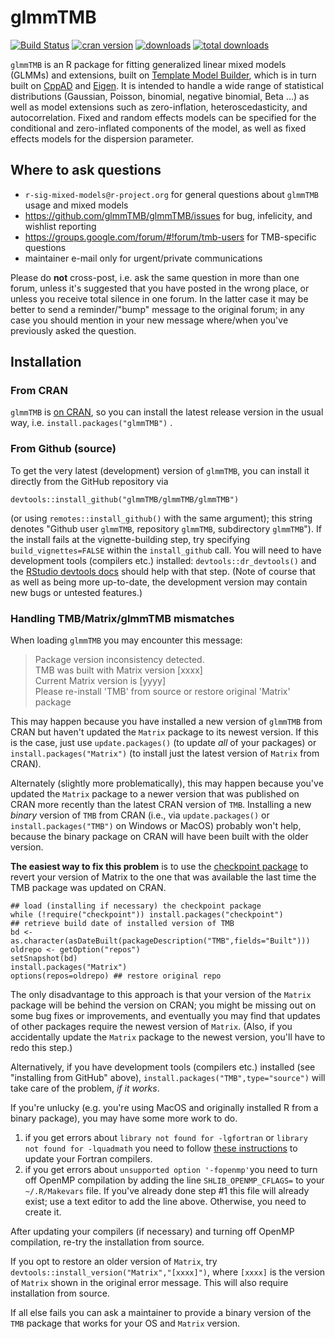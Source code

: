 # glmmTMB

[![Build Status](https://travis-ci.org/glmmTMB/glmmTMB.svg?branch=master)](https://travis-ci.org/glmmTMB/glmmTMB)
[![cran version](http://www.r-pkg.org/badges/version/glmmTMB)](https://cran.r-project.org/package=glmmTMB)
[![downloads](http://cranlogs.r-pkg.org/badges/glmmTMB)](http://cranlogs.r-pkg.org/badges/glmmTMB)
[![total downloads](http://cranlogs.r-pkg.org/badges/grand-total/glmmTMB)](http://cranlogs.r-pkg.org/badges/grand-total/glmmTMB)


`glmmTMB` is an R package for fitting generalized linear mixed models (GLMMs) and extensions, built on [Template Model Builder](https://github.com/kaskr/adcomp), which is in turn built on [CppAD](https://www.coin-or.org/CppAD/) and [Eigen](eigen.tuxfamily.org/). It is intended to handle a wide range of statistical distributions (Gaussian, Poisson, binomial, negative binomial, Beta ...) as well as model extensions such as zero-inflation, heteroscedasticity, and autocorrelation. Fixed and random effects models can be specified for the conditional and zero-inflated components of the model, as well as fixed effects models for the dispersion parameter.

## Where to ask questions

- `r-sig-mixed-models@r-project.org` for general questions about `glmmTMB` usage and mixed models
- https://github.com/glmmTMB/glmmTMB/issues for bug, infelicity, and wishlist reporting
- https://groups.google.com/forum/#!forum/tmb-users for TMB-specific questions
- maintainer e-mail only for urgent/private communications

Please do **not** cross-post, i.e. ask the same question in more than one forum, unless it's suggested that you have posted in the wrong place, or unless you receive total silence in one forum. In the latter case it may be better to send a reminder/"bump" message to the original forum; in any case you should mention in your new message where/when you've previously asked the question.

## Installation 

### From CRAN

`glmmTMB` is [on CRAN](https://CRAN.R-project.org/package=glmmTMB), so you can install the latest release version in the usual way, i.e. `install.packages("glmmTMB")` .

### From Github (source)

To get the very latest (development) version of `glmmTMB`, you can install it 
directly from the GitHub repository via
```
devtools::install_github("glmmTMB/glmmTMB/glmmTMB")
```
(or using `remotes::install_github()` with the same argument); this string denotes "Github user `glmmTMB`, repository `glmmTMB`, subdirectory `glmmTMB`"). If the install fails at the vignette-building step, try specifying `build_vignettes=FALSE` within the `install_github` call. You will need to have development tools (compilers etc.) installed: `devtools::dr_devtools()` and the [RStudio devtools docs](https://www.rstudio.com/products/rpackages/devtools/) should help with that step. (Note of course that as well as being more up-to-date, the development version may contain new bugs or untested features.)

### Handling TMB/Matrix/glmmTMB mismatches

When loading `glmmTMB` you may encounter this message:

> Package version inconsistency detected.<br>
> TMB was built with Matrix version [xxxx]<br>
> Current Matrix version is [yyyy]<br>
> Please re-install 'TMB' from source or restore original 'Matrix' package

This may happen because you have installed a new version of `glmmTMB` from CRAN but haven't updated the `Matrix` package to its newest version. If this is the case, just use `update.packages()` (to update *all* of your packages) or `install.packages("Matrix")` (to install just the latest version of `Matrix` from CRAN).

Alternately (slightly more problematically), this may happen because you've updated the `Matrix` package to a newer version that was published on CRAN more recently than the latest CRAN version of `TMB`. Installing a new *binary* version of `TMB` from CRAN (i.e., via `update.packages()` or `install.packages("TMB")` on Windows or MacOS) probably won't help, because the binary package on CRAN will have been built with the older version.

**The easiest way to fix this problem** is to use the [checkpoint package]( https://CRAN.R-project.org/package=checkpoint) to revert your version of Matrix to the one that was available the last time the TMB package was updated on CRAN.

```
## load (installing if necessary) the checkpoint package
while (!require("checkpoint")) install.packages("checkpoint")
## retrieve build date of installed version of TMB
bd <- as.character(asDateBuilt(packageDescription("TMB",fields="Built")))
oldrepo <- getOption("repos")
setSnapshot(bd)
install.packages("Matrix")
options(repos=oldrepo) ## restore original repo
```

The only disadvantage to this approach is that your version of the `Matrix` package will be behind the version on CRAN; you might be missing out on some bug fixes or improvements, and eventually you may find that updates of other packages require the newest version of `Matrix`. (Also, if you accidentally update the `Matrix` package to the newest version, you'll have to redo this step.)

Alternatively, if you have development tools (compilers etc.) installed (see "installing from GitHub" above), `install.packages("TMB",type="source")` will take care of the problem, *if it works*.

If you're unlucky (e.g. you're using MacOS and originally installed R from a binary package), you may have some more work to do.

1. if you get errors about `library not found for -lgfortran` or `library not found for -lquadmath` you need to follow [these instructions](https://thecoatlessprofessor.com/programming/rcpp-rcpparmadillo-and-os-x-mavericks--lgfortran-and--lquadmath-error/) to update your Fortran compilers.
2. if you get errors about `unsupported option '-fopenmp'`you need to turn off OpenMP compilation by adding the line `SHLIB_OPENMP_CFLAGS=` to your `~/.R/Makevars` file. If you've already done step #1 this file will already exist; use a text editor to add the line above. Otherwise, you need to create it.

After updating your compilers (if necessary) and turning off OpenMP compilation, re-try the installation from source.

If you opt to restore an older version of `Matrix`, try `devtools::install_version("Matrix","[xxxx]")`, where `[xxxx]` is the version of `Matrix` shown in the original error message. This will also require installation from source.

If all else fails you can ask a maintainer to provide a binary version of the `TMB` package that works for your OS and `Matrix` version.


